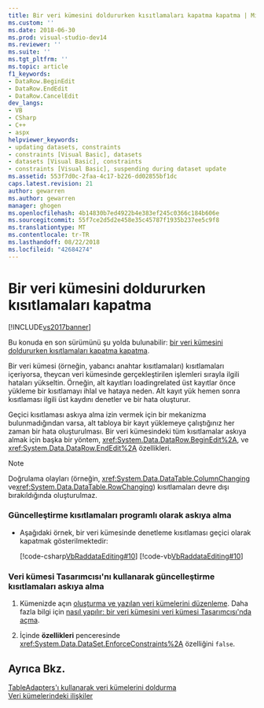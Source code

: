 ```yaml
---
title: Bir veri kümesini doldururken kısıtlamaları kapatma kapatma | Microsoft Docs
ms.custom: ''
ms.date: 2018-06-30
ms.prod: visual-studio-dev14
ms.reviewer: ''
ms.suite: ''
ms.tgt_pltfrm: ''
ms.topic: article
f1_keywords:
- DataRow.BeginEdit
- DataRow.EndEdit
- DataRow.CancelEdit
dev_langs:
- VB
- CSharp
- C++
- aspx
helpviewer_keywords:
- updating datasets, constraints
- constraints [Visual Basic], datasets
- datasets [Visual Basic], constraints
- constraints [Visual Basic], suspending during dataset update
ms.assetid: 553f7d0c-2faa-4c17-b226-dd02855bf1dc
caps.latest.revision: 21
author: gewarren
ms.author: gewarren
manager: ghogen
ms.openlocfilehash: 4b14830b7ed4922b4e383ef245c0366c184b606e
ms.sourcegitcommit: 55f7ce2d5d2e458e35c45787f1935b237ee5c9f8
ms.translationtype: MT
ms.contentlocale: tr-TR
ms.lasthandoff: 08/22/2018
ms.locfileid: "42684274"
---
```

# <a name="turn-off-constraints-while-filling-a-dataset"></a>Bir veri kümesini doldururken kısıtlamaları kapatma
[!INCLUDE[vs2017banner](../includes/vs2017banner.md)]

Bu konuda en son sürümünü şu yolda bulunabilir: [bir veri kümesini doldururken kısıtlamaları kapatma kapatma](https://docs.microsoft.com/visualstudio/data-tools/turn-off-constraints-while-filling-a-dataset).  
  
  
Bir veri kümesi (örneğin, yabancı anahtar kısıtlamaları) kısıtlamaları içeriyorsa, theycan veri kümesinde gerçekleştirilen işlemleri sırayla ilgili hataları yükseltin. Örneğin, alt kayıtları loadingrelated üst kayıtlar önce yükleme bir kısıtlamayı ihlal ve hataya neden. Alt kayıt yük hemen sonra kısıtlaması ilgili üst kaydını denetler ve bir hata oluşturur.  
  
 Geçici kısıtlaması askıya alma izin vermek için bir mekanizma bulunmadığından varsa, alt tabloya bir kayıt yüklemeye çalıştığınız her zaman bir hata oluşturulması. Bir veri kümesindeki tüm kısıtlamalar askıya almak için başka bir yöntem, <xref:System.Data.DataRow.BeginEdit%2A>, ve <xref:System.Data.DataRow.EndEdit%2A> özellikleri.  
  
> [!NOTE]
>  Doğrulama olayları (örneğin, <xref:System.Data.DataTable.ColumnChanging> ve<xref:System.Data.DataTable.RowChanging>) kısıtlamaları devre dışı bırakıldığında oluşturulmaz.  
  
### <a name="to-suspend-update-constraints-programmatically"></a>Güncelleştirme kısıtlamaları programlı olarak askıya alma  
  
-   Aşağıdaki örnek, bir veri kümesinde denetleme kısıtlaması geçici olarak kapatmak gösterilmektedir:  
  
     [!code-csharp[VbRaddataEditing#10](../snippets/csharp/VS_Snippets_VBCSharp/VbRaddataEditing/CS/Form1.cs#10)]
     [!code-vb[VbRaddataEditing#10](../snippets/visualbasic/VS_Snippets_VBCSharp/VbRaddataEditing/VB/Form1.vb#10)]  
  
### <a name="to-suspend-update-constraints-using-the-dataset-designer"></a>Veri kümesi Tasarımcısı'nı kullanarak güncelleştirme kısıtlamaları askıya alma  
  
1.  Kümenizde açın [oluşturma ve yazılan veri kümelerini düzenleme](../data-tools/creating-and-editing-typed-datasets.md). Daha fazla bilgi için [nasıl yapılır: bir veri kümesini veri kümesi Tasarımcısı'nda açma](http://msdn.microsoft.com/library/36fc266f-365b-42cb-aebb-c993dc2c47c3).  
  
2.  İçinde **özellikleri** penceresinde <xref:System.Data.DataSet.EnforceConstraints%2A> özelliğini `false`.  
  
## <a name="see-also"></a>Ayrıca Bkz.  
 [TableAdapters'ı kullanarak veri kümelerini doldurma](../data-tools/fill-datasets-by-using-tableadapters.md)   
 [Veri kümelerindeki ilişkiler](../data-tools/relationships-in-datasets.md)

